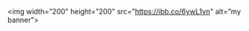 <p align=”center”>

<img width=”200" height=”200" src=”https://ibb.co/6ywL1yn" alt=”my banner”>

</p>

